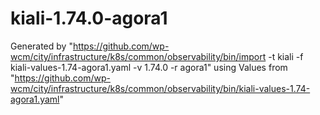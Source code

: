 # kiali-1.74.0-agora1

Generated by "https://github.com/wp-wcm/city/infrastructure/k8s/common/observability/bin/import -t kiali -f kiali-values-1.74-agora1.yaml -v 1.74.0 -r agora1"
using Values from "https://github.com/wp-wcm/city/infrastructure/k8s/common/observability/bin/kiali-values-1.74-agora1.yaml"
